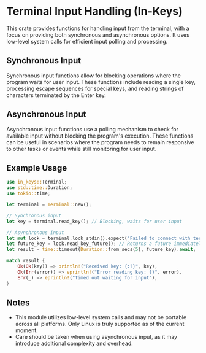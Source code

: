 # Terminal Input Handling (In-Keys)

This crate provides functions for handling input from the terminal, with a focus on providing
both synchronous and asynchronous options. It uses low-level system calls for efficient input
polling and processing.

## Synchronous Input

Synchronous input functions allow for blocking operations where the program waits for user input.
These functions include reading a single key, processing escape sequences for special keys, and
reading strings of characters terminated by the Enter key.

## Asynchronous Input

Asynchronous input functions use a polling mechanism to check for available input without blocking
the program's execution. These functions can be useful in scenarios where the program needs to
remain responsive to other tasks or events while still monitoring for user input.

## Example Usage

```rust
use in_keys::Terminal;
use std::time::Duration;
use tokio::time;

let terminal = Terminal::new();

// Synchronous input
let key = terminal.read_key(); // Blocking, waits for user input

// Asynchronous input
let mut lock = terminal.lock_stdin().expect("Failed to connect with terminal");
let future_key = lock.read_key_future(); // Returns a future immediately
let result = time::timeout(Duration::from_secs(5), future_key).await;

match result {
    Ok(Ok(key)) => println!("Received key: {:?}", key),
    Ok(Err(error)) => eprintln!("Error reading key: {}", error),
    Err(_) => eprintln!("Timed out waiting for input"),
}
```

## Notes

- This module utilizes low-level system calls and may not be portable across all platforms.
  Only Linux is truly supported as of the current moment.
- Care should be taken when using asynchronous input, as it may introduce additional complexity
  and overhead.
